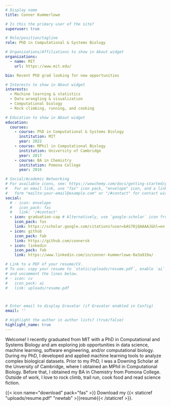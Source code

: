 ```yaml
---
# Display name
title: Conner Kummerlowe

# Is this the primary user of the site?
superuser: true

# Role/position/tagline
role: PhD in Computational & Systems Biology

# Organizations/Affiliations to show in About widget
organizations:
  - name: MIT
    url: https://www.mit.edu/

bio: Recent PhD grad looking for new opportunities

# Interests to show in About widget
interests:
  - Machine learning & statistics
  - Data wrangling & visualization
  - Computational biology
  - Rock climbing, running, and cooking

# Education to show in About widget
education:
  courses:
    - course: PhD in Computational & Systems Biology
      institution: MIT
      year: 2022
    - course: MPhil in Computational Biology
      institution: University of Cambridge
      year: 2017
    - course: BA in Chemistry
      institution: Pomona College
      year: 2016

# Social/Academic Networking
# For available icons, see: https://wowchemy.com/docs/getting-started/page-builder/#icons
#   For an email link, use "fas" icon pack, "envelope" icon, and a link in the
#   form "mailto:your-email@example.com" or "/#contact" for contact widget.
social:
  # - icon: envelope
  #   icon_pack: fas
  #   link: '/#contact'
  - icon: graduation-cap # Alternatively, use `google-scholar` icon from `ai` icon pack
    icon_pack: fas
    link: https://scholar.google.com/citations?user=bAS70jQAAAAJ&hl=en
  - icon: github
    icon_pack: fab
    link: https://github.com/connersk
  - icon: linkedin
    icon_pack: fab
    link: https://www.linkedin.com/in/conner-kummerlowe-0a3a919a/

# Link to a PDF of your resume/CV.
# To use: copy your resume to `static/uploads/resume.pdf`, enable `ai` icons in `params.toml`,
# and uncomment the lines below.
# - icon: cv
#   icon_pack: ai
#   link: uploads/resume.pdf



# Enter email to display Gravatar (if Gravatar enabled in Config)
email: ''

# Highlight the author in author lists? (true/false)
highlight_name: true
---
```


Welcome! I recently graduated from MIT with a PhD in Computational and Systems Biology and am exploring job opportunities in data science, machine learning, software engineering, and/or computational biology. During my PhD, I developed and applied machine learning tools to analyze complex biological datasets. Prior to my PhD, I was a Downing Scholar at the Unversity of Cambridge, where I obtained an MPhil in Computational Biology. Before that, I obtained my BA in Chemistry from Pomona College. Outside of work, I love to rock climb, trail run, cook food and read science fiction.

{{< icon name="download" pack="fas" >}} Download my {{< staticref "uploads/resume.pdf" "newtab" >}}resumé{{< /staticref >}}.
